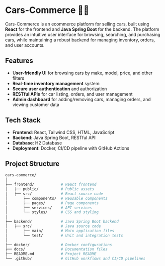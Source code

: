 # Cars-Commerce 🚗🛒

Cars-Commerce is an ecommerce platform for selling cars, built using **React** for the frontend and **Java Spring Boot** for the backend. The platform provides an intuitive user interface for browsing, searching, and purchasing cars, while maintaining a robust backend for managing inventory, orders, and user accounts.

## Features

- **User-friendly UI** for browsing cars by make, model, price, and other filters
- **Real-time inventory management** system
- **Secure user authentication** and authorization
- **RESTful APIs** for car listing, orders, and user management
- **Admin dashboard** for adding/removing cars, managing orders, and viewing customer data

## Tech Stack

- **Frontend**: React, Tailwind CSS, HTML, JavaScript
- **Backend**: Java Spring Boot, RESTful API
- **Database**: H2 Database
- **Deployment**: Docker, CI/CD pipeline with GitHub Actions

## Project Structure

```bash
cars-commerce/
│
├── frontend/            # React frontend
│   ├── public/          # Public assets
│   ├── src/             # React source code
│       ├── components/  # Reusable components
│       ├── pages/       # Page components
│       ├── services/    # API services
│       └── styles/      # CSS and styling
│
├── backend/             # Java Spring Boot backend
│   ├── src/             # Java source code
│       ├── main/        # Main application files
│       └── test/        # Unit and integration tests
│
├── docker/              # Docker configurations
├── docs/                # Documentation files
├── README.md            # Project README
└── .github/             # GitHub workflows and CI/CD pipelines
```
